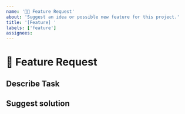 ```yaml
---
name: '🚀🆕 Feature Request'
about: 'Suggest an idea or possible new feature for this project.'
title: '[Feature] '
labels: ['feature']
assignees:
---
```


# **🚀 Feature Request**

## **Describe Task**

## **Suggest solution**
